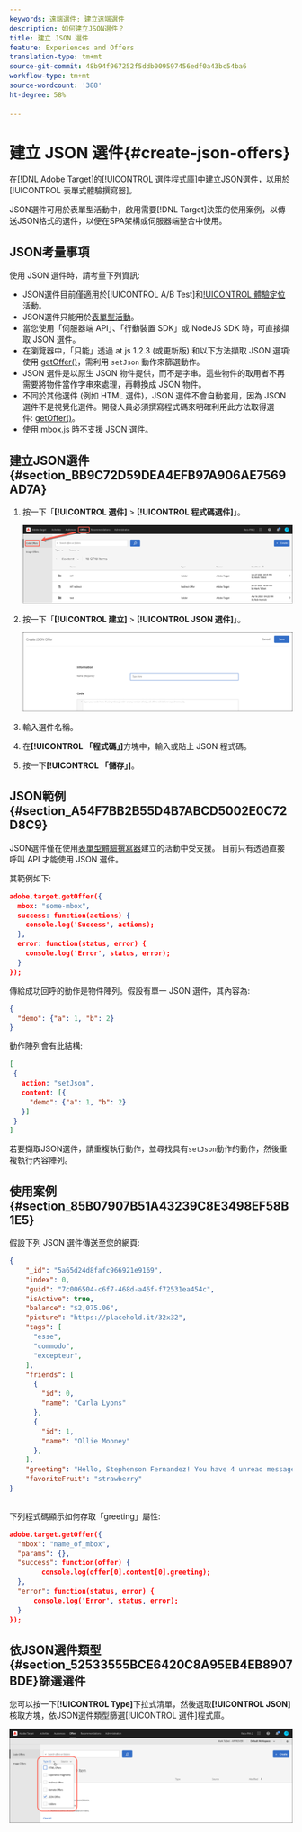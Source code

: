 ```yaml
---
keywords: 遠端選件; 建立遠端選件
description: 如何建立JSON選件？
title: 建立 JSON 選件
feature: Experiences and Offers
translation-type: tm+mt
source-git-commit: 48b94f967252f5ddb009597456edf0a43bc54ba6
workflow-type: tm+mt
source-wordcount: '388'
ht-degree: 58%

---
```



# 建立 JSON 選件{#create-json-offers}

在[!DNL Adobe Target]的[!UICONTROL 選件程式庫]中建立JSON選件，以用於[!UICONTROL 表單式體驗撰寫器]。

JSON選件可用於表單型活動中，啟用需要[!DNL Target]決策的使用案例，以傳送JSON格式的選件，以便在SPA架構或伺服器端整合中使用。

## JSON考量事項

使用 JSON 選件時，請考量下列資訊:

* JSON選件目前僅適用於[!UICONTROL A/B Test]和[!UICONTROL 體驗定位](XT)活動。
* JSON選件只能用於[表單型活動](/help/c-experiences/form-experience-composer.md)。
* 當您使用「伺服器端 API」、「行動裝置 SDK」或 NodeJS SDK 時，可直接擷取 JSON 選件。
* 在瀏覽器中，「只能」透過 at.js 1.2.3 (或更新版) 和以下方法擷取 JSON 選項: 使用 [getOffer()](/help/c-implementing-target/c-implementing-target-for-client-side-web/adobe-target-getoffer.md)，需利用 `setJson` 動作來篩選動作。
* JSON 選件是以原生 JSON 物件提供，而不是字串。這些物件的取用者不再需要將物件當作字串來處理，再轉換成 JSON 物件。
* 不同於其他選件 (例如 HTML 選件)，JSON 選件不會自動套用，因為 JSON 選件不是視覺化選件。開發人員必須撰寫程式碼來明確利用此方法取得選件: [getOffer()](/help/c-implementing-target/c-implementing-target-for-client-side-web/adobe-target-getoffer.md)。
* 使用 mbox.js 時不支援 JSON 選件。

## 建立JSON選件{#section_BB9C72D59DEA4EFB97A906AE7569AD7A}

1. 按一下「**[!UICONTROL 選件]** > **[!UICONTROL 程式碼選件]**」。

   ![選件>程式碼選件標籤](/help/c-experiences/c-manage-content/assets/code-offers-tab.png)

1. 按一下「**[!UICONTROL 建立]** > **[!UICONTROL JSON 選件]**」。

   ![](assets/offer-json.png)

1. 輸入選件名稱。
1. 在&#x200B;**[!UICONTROL 「程式碼」]**&#x200B;方塊中，輸入或貼上 JSON 程式碼。
1. 按一下&#x200B;**[!UICONTROL 「儲存」]**。

## JSON範例{#section_A54F7BB2B55D4B7ABCD5002E0C72D8C9}

JSON選件僅在使用[表單型體驗撰寫器](/help/c-experiences/form-experience-composer.md)建立的活動中受支援。 目前只有透過直接呼叫 API 才能使用 JSON 選件。

其範例如下:

```json
adobe.target.getOffer({ 
  mbox: "some-mbox", 
  success: function(actions) { 
    console.log('Success', actions); 
  }, 
  error: function(status, error) { 
    console.log('Error', status, error); 
  } 
});
```

傳給成功回呼的動作是物件陣列。假設有單一 JSON 選件，其內容為:

```json
{ 
  "demo": {"a": 1, "b": 2} 
}
```

動作陣列會有此結構:

```json
[ 
 { 
   action: "setJson", 
   content: [{ 
     "demo": {"a": 1, "b": 2} 
   }] 
 }  
]
```

若要擷取JSON選件，請重複執行動作，並尋找具有`setJson`動作的動作，然後重複執行內容陣列。

## 使用案例{#section_85B07907B51A43239C8E3498EF58B1E5}

假設下列 JSON 選件傳送至您的網頁:

```json
{ 
    "_id": "5a65d24d8fafc966921e9169", 
    "index": 0, 
    "guid": "7c006504-c6f7-468d-a46f-f72531ea454c", 
    "isActive": true, 
    "balance": "$2,075.06", 
    "picture": "https://placehold.it/32x32", 
    "tags": [ 
      "esse", 
      "commodo", 
      "excepteur", 
    ], 
    "friends": [ 
      { 
        "id": 0, 
        "name": "Carla Lyons" 
      }, 
      { 
        "id": 1, 
        "name": "Ollie Mooney" 
      }, 
    ], 
    "greeting": "Hello, Stephenson Fernandez! You have 4 unread messages.", 
    "favoriteFruit": "strawberry" 
} 
  
```

下列程式碼顯示如何存取「greeting」屬性:

```json
adobe.target.getOffer({   
  "mbox": "name_of_mbox", 
  "params": {}, 
  "success": function(offer) {           
        console.log(offer[0].content[0].greeting); 
  },   
  "error": function(status, error) {           
      console.log('Error', status, error); 
  } 
});
```

## 依JSON選件類型{#section_52533555BCE6420C8A95EB4EB8907BDE}篩選選件

您可以按一下&#x200B;**[!UICONTROL Type]**&#x200B;下拉式清單，然後選取&#x200B;**[!UICONTROL JSON]**&#x200B;核取方塊，依JSON選件類型篩選[!UICONTROL 選件]程式庫。

![](assets/offer-json-filter.png)

